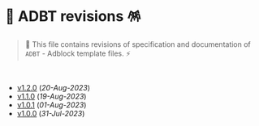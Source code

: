 # 📄 ADBT revisions 🪅

> 🐲 This file contains revisions of specification and documentation of `ADBT` - Adblock template files. ⚡

<br>

- [v1.2.0](https://github.com/igorskyflyer/file-format-adbt/releases/tag/v1.2.0) (_20-Aug-2023_)
- [v1.1.0](https://github.com/igorskyflyer/file-format-adbt/releases/tag/v1.1.0) (_19-Aug-2023_)
- [v1.0.1](https://github.com/igorskyflyer/file-format-adbt/releases/tag/v1.0.1) (_01-Aug-2023_)
- [v1.0.0](https://github.com/igorskyflyer/file-format-adbt/releases/tag/v1.0.0) (_31-Jul-2023_)
